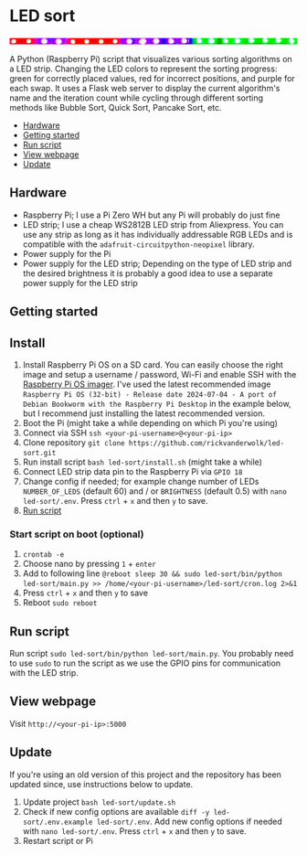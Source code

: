 # LED sort

![LED-strip](IMG_0458.png)

A Python (Raspberry Pi) script that visualizes various sorting algorithms on a LED strip. Changing the LED colors to represent the sorting progress: green for correctly placed values, red for incorrect positions, and purple for each swap. It uses a Flask web server to display the current algorithm's name and the iteration count while cycling through different sorting methods like Bubble Sort, Quick Sort, Pancake Sort, etc.

- [Hardware](#hardware)
- [Getting started](#getting-started)
- [Run script](#run-script)
- [View webpage](#view-webpage)
- [Update](#update)

<a id="hardware"></a>
## Hardware

- Raspberry Pi; I use a Pi Zero WH but any Pi will probably do just fine
- LED strip; I use a cheap WS2812B LED strip from Aliexpress. You can use any strip as long as it has individually addressable RGB LEDs and is compatible with the `adafruit-circuitpython-neopixel` library.
- Power supply for the Pi
- Power supply for the LED strip; Depending on the type of LED strip and the desired brightness it is probably a good idea to use a separate power supply for the LED strip

<a id="#getting-started"></a>
## Getting started

## Install

1. Install Raspberry Pi OS on a SD card. You can easily choose the right image and setup a username / password, Wi-Fi and enable SSH with the [Raspberry Pi OS imager](https://www.raspberrypi.com/software/). I've used the latest recommended image `Raspberry Pi OS (32-bit) - Release date 2024-07-04 - A port of Debian Bookworm with the Raspberry Pi Desktop` in the example below, but I recommend just installing the latest recommended version.
2. Boot the Pi (might take a while depending on which Pi you're using)
3. Connect via SSH `ssh <your-pi-username>@<your-pi-ip>`
4. Clone repository `git clone https://github.com/rickvanderwolk/led-sort.git`
5. Run install script `bash led-sort/install.sh` (might take a while)
6. Connect LED strip data pin to the Raspberry Pi via `GPIO 18`
7. Change config if needed; for example change number of LEDs `NUMBER_OF_LEDS` (default 60) and / or `BRIGHTNESS` (default 0.5) with `nano led-sort/.env`. Press `ctrl` + `x` and then `y` to save.
8. [Run script](#run-script)

### Start script on boot (optional)

1. `crontab -e`
2. Choose nano by pressing `1` + `enter`
3. Add to following line `@reboot sleep 30 && sudo led-sort/bin/python led-sort/main.py >> /home/<your-pi-username>/led-sort/cron.log 2>&1`
4. Press `ctrl` + `x` and then `y` to save
5. Reboot `sudo reboot`

<a id="#run-script"></a>
## Run script

Run script `sudo led-sort/bin/python led-sort/main.py`. You probably need to use `sudo` to run the script as we use the GPIO pins for communication with the LED strip.

<a id="#view-webpage"></a>
## View webpage

Visit `http://<your-pi-ip>:5000`

<a id="#update"></a>
## Update

If you're using an old version of this project and the repository has been updated since, use instructions below to update.

1. Update project `bash led-sort/update.sh`
2. Check if new config options are available `diff -y led-sort/.env.example led-sort/.env`. Add new config options if needed with `nano led-sort/.env`.  Press `ctrl` + `x` and then `y` to save.
3. Restart script or Pi
